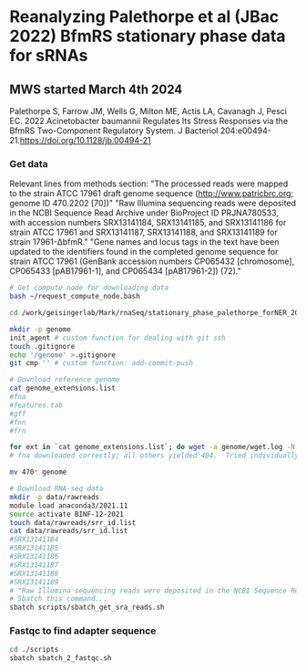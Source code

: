 # Reanalyzing Palethorpe et al (JBac 2022) BfmRS stationary phase data for sRNAs
## MWS started March 4th 2024

Palethorpe S, Farrow JM, Wells G, Milton ME, Actis LA, Cavanagh J, Pesci EC. 2022.Acinetobacter baumannii Regulates Its Stress Responses via the BfmRS Two-Component Regulatory System. J Bacteriol 204:e00494-21.https://doi.org/10.1128/jb.00494-21

### Get data
Relevant lines from methods section:
"The processed reads were mapped to the strain ATCC 17961 draft genome sequence (http://www.patricbrc.org; genome ID 470.2202 [70])"
"Raw Illumina sequencing reads were deposited in the NCBI Sequence Read Archive under BioProject ID PRJNA780533, with accession numbers SRX13141184, SRX13141185, and SRX13141186 for strain ATCC 17961 and SRX13141187, SRX13141188, and SRX13141189 for strain 17961-ΔbfmR."
"Gene names and locus tags in the text have been updated to the identifiers found in the completed genome sequence for strain ATCC 17961 (GenBank accession numbers CP065432 [chromosome], CP065433 [pAB17961-1], and CP065434 [pAB17961-2]) (72)."

```bash
# Get compute node for downloading data
bash ~/request_compute_node.bash 

cd /work/geisingerlab/Mark/rnaSeq/stationary_phase_palethorpe_forNER_2024-03-04

mkdir -p genome
init_agent # custom function for dealing with git ssh
touch .gitignore
echo '/genome' >.gitignore
git cmp '' # custom function: add-commit-push

# Download reference genome
cat genome_extensions.list 
#fna
#features.tab
#gff
#fnn
#frn

for ext in `cat genome_extensions.list`; do wget -a genome/wget.log -N "ftp://ftp.bvbrc.org/genomes/470.2202/470.2202.$ext"; done
# fna downloaded correctly; all others yielded 404.  Tried individually and still got 404.

mv 470* genome

# Download RNA-seq data
mkdir -p data/rawreads
module load anaconda3/2021.11
source activate BINF-12-2021
touch data/rawreads/srr_id.list
cat data/rawreads/srr_id.list
#SRX13141184
#SRX13141185
#SRX13141186
#SRX13141187
#SRX13141188
#SRX13141189
# "Raw Illumina sequencing reads were deposited in the NCBI Sequence Read Archive under BioProject ID PRJNA780533, with accession numbers SRX13141184, SRX13141185, and SRX13141186 for strain ATCC 17961 and SRX13141187, SRX13141188, and SRX13141189 for strain 17961-ΔbfmR."
# Sbatch this command...
sbatch scripts/sbatch_get_sra_reads.sh 

```

### Fastqc to find adapter sequence

```bash
cd ./scripts
sbatch sbatch_2_fastqc.sh
```
